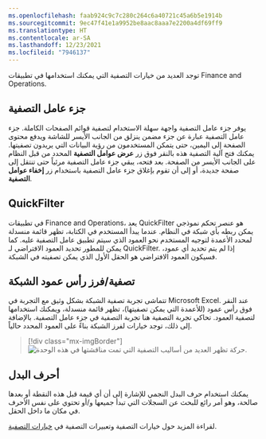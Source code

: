 ```yaml
---
ms.openlocfilehash: faab924c9c7c280c264c6a40721c45a6b5e1914b
ms.sourcegitcommit: 9ec47f41e1a9952be8aac8aaa7e2200a4df69ff9
ms.translationtype: HT
ms.contentlocale: ar-SA
ms.lasthandoff: 12/23/2021
ms.locfileid: "7946137"
---
```

توجد العديد من خيارات التصفية التي يمكنك استخدامها في تطبيقات Finance and Operations.  
  
## <a name="filter-pane"></a>جزء عامل التصفية

يوفر جزء عامل التصفية واجهة سهلة الاستخدام لتصفية قوائم الصفحات الكاملة. جزء عامل التصفية عبارة عن جزء مضمن ينزلق من الجانب الأيسر للشاشة ويدفع محتوى الصفحة إلى اليمين، حتى يتمكن المستخدمون من رؤية البيانات التي يريدون تصفيتها. يمكنك فتح آلية التصفية هذه بالنقر فوق زر **عرض عوامل التصفية** المحدد من قبل النظام على الجانب الأيسر من الصفحة. بعد فتحه، يبقي جزء عامل التصفية مرئياً حتى تنتقل إلى صفحة جديدة، أو إلى أن تقوم بإغلاق جزء عامل التصفية باستخدام زر **إخفاء عوامل التصفية**.

## <a name="quickfilter"></a>QuickFilter

في تطبيقات Finance and Operations، يعد QuickFilter هو عنصر تحكم نموذجي يمكن ربطه بأي شبكة في النظام. عندما يبدأ المستخدم في الكتابة، تظهر قائمة منسدلة لمحدد الأعمدة لتوجيه المستخدم نحو العمود الذي سيتم تطبيق عامل التصفية عليه. كما يمكن للمطور تحديد العمود الافتراضي لـ QuickFilter. إذا لم يتم تحديد أي عمود، فسيكون العمود الافتراضي هو الحقل الأول الذي يمكن تصفيته في الشبكة.
 
## <a name="grid-column-header-filteringsorting"></a>تصفية/فرز رأس عمود الشبكة

تتماشى تجربة تصفية الشبكة بشكل وثيق مع التجربة في Microsoft Excel. عند النقر فوق رأس عمود (للأعمدة التي يمكن تصفيتها)، تظهر قائمة منسدلة، ويمكنك استخدامها لتصفية العمود. تحاكي تجربة التصفية هنا تجربة التصفية في جزء عامل التصفية. بالإضافة إلى ذلك، توجد خيارات لفرز الشبكة بناءً على العمود المحدد حالياً.

> [!div class="mx-imgBorder"]
> ![حركة تظهر العديد من أساليب التصفية التي تمت مناقشتها في هذه الوحدة.](../media/filter.gif)

## <a name="wildcards"></a>‫أحرف البدل

يمكنك استخدام حرف البدل النجمي للإشارة إلى أن أي قيمة قبل هذه النقطة أو بعدها صالحة، وهو أمر رائع للبحث عن السجلات التي تبدأ جميعها و/أو تحتوي على نفس الأحرف في مكان ما داخل الحقل.  

لقراءة المزيد حول خيارات التصفية وتعبيرات التصفية في [خيارات التصفية](/dynamics365/fin-ops-core/dev-itpro/user-interface/filtering/?azure-portal=true).
 
